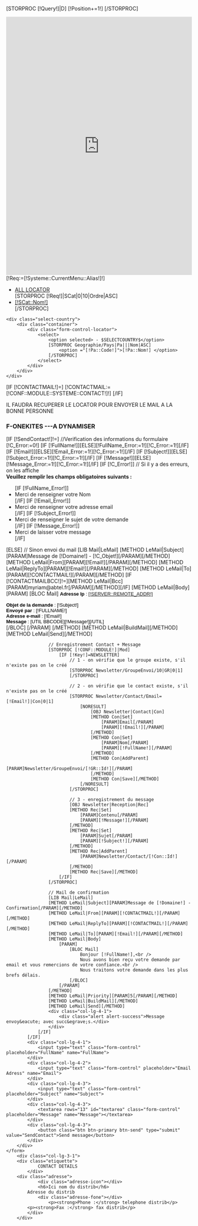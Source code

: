 <script src="[!Domaine!]/Skins/[!Systeme::Skin!]/js/masonry.pkgd.min.js"></script>
<script>
	var container = document.querySelector('#container');
	var msnry = new Masonry( container, {
  		// options
  		columnWidth: 200,
  		itemSelector: '.item'
	});
</script>
[STORPROC [!Query!]|D]
	<script type="text/javascript">
		vLocations[[!Position!]] = "[!D::Name!]/[!D::Longitude!]/[!D::Latitude!]/[!D::City!]/[!D::Country!]/[!D::Adress!]";
	</script>
	[!Position+=1!]
[/STORPROC]

<div class="navbar-wrapper">
	<div id="map" ></div>
		<iframe width="100%" height="700px" frameborder="0" scrolling="no" marginheight="0" marginwidth="0" src="https://maps.google.fr/?ie=UTF8&amp;ll=49.738682,7.602539&amp;spn=9.774445,23.269043&amp;t=m&amp;z=6&amp;output=embed"></iframe>
	</div>
	<div class="second-menu">
		[!Req:=[!Systeme::CurrentMenu::Alias!]!]
    		<div class="container">
        		<div class="collapse navbar-collapse navbar-ex1-collapse">
    				<ul class="nav navbar-second-nav">
					<li [IF [!Lien!]=[!Systeme::CurrentMenu::Url!]] class="active" [/IF] >
						<a href="[IF [!Systeme::CurrentMenu::Url!]~http][ELSE]/[/IF][!Systeme::CurrentMenu::Url!]" [IF [!Systeme::CurrentMenu::Url!]~http]target="_blank"[/IF] >
							ALL LOCATOR
						</a>
					</li>
					[STORPROC [!Req!]|SCat|0|10|Ordre|ASC]
						<li [IF [!Lien!]~[!Systeme::CurrentMenu::Url!]/[!SCat::Url!]] class="active" [/IF]>
							<a href="[IF [!SCat::Url!]~http][ELSE]/[/IF][!Systeme::CurrentMenu::Url!]/[!SCat::Url!]" [IF [!SCat::Url!]~http]target="_blank"[/IF]  >
								[!SCat::Nom!] 
							</a>
						</li>
					[/STORPROC]
        			</ul>
        		</div>
        	</div>
	</div>


	<div class="select-country">
		<div class="container">
			<div class="form-control-locator">
				<select>	
					<option selected> - $SELECTCOUNTRY$</option>
					[STORPROC Geographie/Pays|Pa|||Nom|ASC]
						<option ="[!Pa::Code!]">[!Pa::Nom!] </option>
					[/STORPROC]
				</select>
			</div>
		</div>
	</div>
</div>






[IF [!CONTACTMAIL!]=]
	[!CONTACTMAIL:=[!CONF::MODULE::SYSTEME::CONTACT!]!]
[/IF]



IL FAUDRA RECUPERER LE LOCATOR POUR ENVOYER LE MAIL A LA BONNE PERSONNE
<div class="container conbot ">
	<h3>F-ONEKITES ---A DYNAMISER</h3>
	<form id="FormContact" method="post" action="/[!Lien!]" >
		<div class="col-lg-8">
			[IF [!SendContact!]!=]
				//Verification des informations du formulaire
				[!C_Error:=0!]
				[IF [!FullName!]][ELSE][!FullName_Error:=1!][!C_Error:=1!][/IF]
				[IF [!Email!]][ELSE][!Email_Error:=1!][!C_Error:=1!][/IF]
				[IF [!Subject!]][ELSE][!Subject_Error:=1!][!C_Error:=1!][/IF]
				[IF [!Message!]][ELSE][!Message_Error:=1!][!C_Error:=1!][/IF]
				[IF [!C_Error!]]
					// Si il y a des erreurs, on les affiche
					<div class="col-lg-4-1">
						<div class="alert alert-error">
							<strong>Veuillez remplir les champs obligatoires suivants :</strong>
							<ul>
								[IF [!FullName_Error!]]<li>Merci de renseigner votre Nom</li>[/IF]
								[IF [!Email_Error!]]<li>Merci de renseigner votre adresse email</li>[/IF]
								[IF [!Subject_Error!]]<li>Merci de renseigner le sujet de votre demande</li>[/IF]
								[IF [!Message_Error!]]<li>Merci de laisser votre message</li>[/IF]
							</ul>
						</div>
					</div>
				[ELSE]
					// Sinon envoi du mail
					[LIB Mail|LeMail]
					[METHOD LeMail|Subject][PARAM]Message de [!Domaine!] - [!C_Objet!][/PARAM][/METHOD]
					[METHOD LeMail|From][PARAM][!Email!][/PARAM][/METHOD]
					[METHOD LeMail|ReplyTo][PARAM][!Email!][/PARAM][/METHOD]
					[METHOD LeMail|To][PARAM][!CONTACTMAIL!][/PARAM][/METHOD]
					[IF [!CONTACTMAILBCC!]!=][METHOD LeMail|Bcc][PARAM]myriam@abtel.fr[/PARAM][/METHOD][/IF]
					[METHOD LeMail|Body]
						[PARAM]
							[BLOC Mail]
								<font face="arial" color="#000000" size="2">
								<strong>Adresse Ip</strong> : <span><a href="http://geotool.flagfox.net/?ip=[!SERVER::REMOTE_ADDR!]">[!SERVER::REMOTE_ADDR!]</a></span><br/><br />
								<strong>Objet de la demande</strong> : [!Subject!]<br/>
								<strong>Envoyé par</strong> : <span style="text-transform:uppercase">[!FullName!]</span><br/>
								<strong>Adresse e-mail</strong> : [!Email!]<br/>
								<strong>Message</strong> : [UTIL BBCODE][!Message!][/UTIL]<br /></font>
							[/BLOC]
						[/PARAM]
					[/METHOD]
					[METHOD LeMail|BuildMail][/METHOD]
					[METHOD LeMail|Send][/METHOD]
			
					// Enregistrement Contact + Message
					[STORPROC [!CONF::MODULE!]|Mod]
						[IF [!Key!]=NEWSLETTER]
							// 1 - on vérifie que le groupe existe, s'il n'existe pas on le créé
							[STORPROC Newsletter/GroupeEnvoi/10|GR|0|1]
							[/STORPROC]
					
							// 2 - on vérifie que le contact existe, s'il n'existe pas on le créé
							[STORPROC Newsletter/Contact/Email=[!Email!]|Con|0|1]
								[NORESULT]
									[OBJ Newsletter|Contact|Con]
									[METHOD Con|Set]
										[PARAM]Email[/PARAM]
										[PARAM][!Email!][/PARAM]
									[/METHOD]
									[METHOD Con|Set]
										[PARAM]Nom[/PARAM]
										[PARAM][!FullName!][/PARAM]
									[/METHOD]
									[METHOD Con|AddParent]
										[PARAM]Newsletter/GroupeEnvoi/[!GR::Id!][/PARAM]
									[/METHOD]
									[METHOD Con|Save][/METHOD]
								[/NORESULT]
							[/STORPROC]
							
							// 3 - enregistrement du message
							[OBJ Newsletter|Reception|Rec]
							[METHOD Rec|Set]
								[PARAM]Contenu[/PARAM]
								[PARAM][!Message!][/PARAM]
							[/METHOD]
							[METHOD Rec|Set]
								[PARAM]Sujet[/PARAM]
								[PARAM][!Subject!][/PARAM]
							[/METHOD]
							[METHOD Rec|AddParent]
								[PARAM]Newsletter/Contact/[!Con::Id!][/PARAM]
							[/METHOD]
							[METHOD Rec|Save][/METHOD]
						[/IF]
					[/STORPROC]
						
					// Mail de confirmation
					[LIB Mail|LeMail]
					[METHOD LeMail|Subject][PARAM]Message de [!Domaine!] - Confirmation[/PARAM][/METHOD]
					[METHOD LeMail|From][PARAM][!CONTACTMAIL!][/PARAM][/METHOD]
					[METHOD LeMail|ReplyTo][PARAM][!CONTACTMAIL!][/PARAM][/METHOD]
					[METHOD LeMail|To][PARAM][!Email!][/PARAM][/METHOD]
					[METHOD LeMail|Body]
						[PARAM]
							[BLOC Mail]
								Bonjour [!FullName!],<br />
								Nous avons bien reçu votre demande par email et vous remercions de votre confiance.<br />
								Nous traitons votre demande dans les plus brefs délais.
							[/BLOC]
						[/PARAM]
					[/METHOD]
					[METHOD LeMail|Priority][PARAM]5[/PARAM][/METHOD]
					[METHOD LeMail|BuildMail][/METHOD]
					[METHOD LeMail|Send][/METHOD]
					<div class="col-lg-4-1">
						<div class="alert alert-success">Message envoy&eacute; avec succ&egrave;s.</div>
					</div>
				[/IF]
			[/IF]
			<div class="col-lg-4-1">
				<input type="text" class="form-control" placeholder="FullName" name="FullName">
			</div>
			<div class="col-lg-4-2">
				<input type="text" class="form-control" placeholder="Email Adress" name="Email">
			</div>
			<div class="col-lg-4-3">
				<input type="text" class="form-control" placeholder="Subject" name="Subject">
			</div>
			<div class="col-lg-4-3">
				<textarea rows="13" id="textarea" class="form-control" placeholder="Message" name="Message"></textarea>
			</div>
			<div class="col-lg-4-3">
				<button class="btn btn-primary btn-send" type="submit" value="SendContact">Send message</button>
			</div>
		</div>
	</form>
    	<div class="col-lg-3-1">
		<div class="etiquette">
        		CONTACT DETAILS
        	</div>
		<div class="adresse">
	        	<div class="adresse-icon"></div>
       			<h6>Ici nom du distrib</h6>
			Adresse du distrib
        		<div class="adresse-fone"></div>
            		<p><strong>Phone :</strong> telephone distrib</p>
			<p><strong>Fax :</strong> fax distrib</p>
	        </div>
      	</div>
</div>
 
